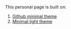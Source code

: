 This personal page is built on: <br>
1. [Github minimal theme](https://github.com/pages-themes/minimal)
2. [Minimal light theme](https://github.com/yaoyao-liu/minimal-light)